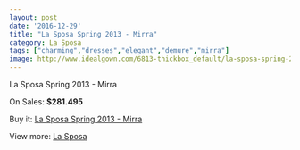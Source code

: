 ```yaml
---
layout: post
date: '2016-12-29'
title: "La Sposa Spring 2013 - Mirra"
category: La Sposa
tags: ["charming","dresses","elegant","demure","mirra"]
image: http://www.idealgown.com/6813-thickbox_default/la-sposa-spring-2013-mirra.jpg
---
```

La Sposa Spring 2013 - Mirra

On Sales: **$281.495**
<a href="https://www.idealgown.com/en/la-sposa/2923-la-sposa-spring-2013-mirra.html"><amp-img layout="responsive" width="600" height="600" src="//www.idealgown.com/6813-thickbox_default/la-sposa-spring-2013-mirra.jpg" alt="La Sposa Spring 2013 - Mirra 0" /></a>
<a href="https://www.idealgown.com/en/la-sposa/2923-la-sposa-spring-2013-mirra.html"><amp-img layout="responsive" width="600" height="600" src="//www.idealgown.com/6815-thickbox_default/la-sposa-spring-2013-mirra.jpg" alt="La Sposa Spring 2013 - Mirra 1" /></a>
<a href="https://www.idealgown.com/en/la-sposa/2923-la-sposa-spring-2013-mirra.html"><amp-img layout="responsive" width="600" height="600" src="//www.idealgown.com/6814-thickbox_default/la-sposa-spring-2013-mirra.jpg" alt="La Sposa Spring 2013 - Mirra 2" /></a>

Buy it: [La Sposa Spring 2013 - Mirra](https://www.idealgown.com/en/la-sposa/2923-la-sposa-spring-2013-mirra.html "La Sposa Spring 2013 - Mirra")

View more: [La Sposa](https://www.idealgown.com/en/35-la-sposa "La Sposa")